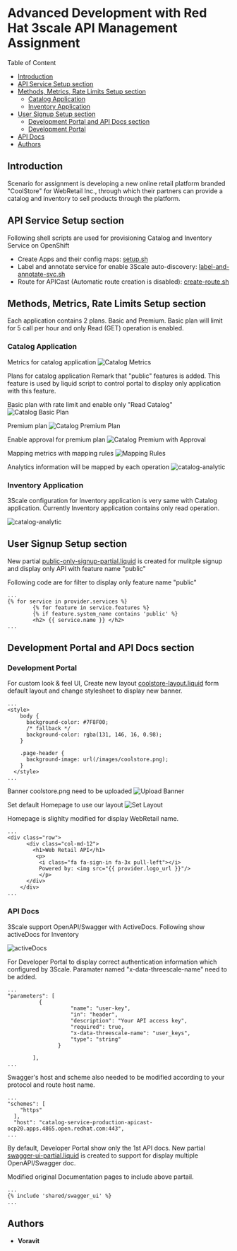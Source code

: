 # Advanced Development with ​Red Hat 3scale API Management Assignment

Table of Content

 * [Introduction](#introduction)
 * [API Service Setup section](#api-service-setup-section)
 * [Methods, Metrics, Rate Limits Setup section](#methods-metrics-rate-limits-setup-section)
    - [Catalog Application](#catalog-application)
    - [Inventory Application](#inventory-application)
 * [User Signup Setup section](#user-signup-setup-section)
    - [Development Portal and API Docs section](#development-portal-and-api-docs-section)
    - [Development Portal](#development-portal)
 * [API Docs](#api-docs)
 * [Authors](#authors)


## Introduction
Scenario for assignment is developing a new online retail platform branded "CoolStore" for WebRetail Inc., through which their partners can provide a catalog and inventory to sell products through the platform.

## API Service Setup section

Following shell scripts are used for  provisioning Catalog and Inventory Service on OpenShift

* Create Apps and their config maps: [setup.sh](scripts/setup.sh)
* Label and annotate service for enable 3Scale auto-discovery: [label-and-annotate-svc.sh](scripts/label-and-annotate-svc.sh)
* Route for APICast (Automatic route creation is disabled): [create-route.sh](scripts/create-route.sh)


## Methods, Metrics, Rate Limits Setup section

Each application contains 2 plans. Basic and Premium. Basic plan will limit for 5 call per hour and only Read (GET) operation is enabled.

### Catalog Application

Metrics for catalog application
![Catalog Metrics](images/catalog-metrics.png)

Plans for catalog application
Remark that "public" features is added. This feature is used by liquid script to control portal to display only application with this feature.

Basic plan with rate limit and enable only "Read Catalog"
![Catalog Basic Plan](images/catalog-basic-plan.png)

Premium plan
![Catalog Premium Plan](images/catalog-premium-plan.png)

Enable approval for premium plan
![Catalog Premium with Approval](images/catalog-premium-approval.png)

Mapping metrics with mapping rules
![Mapping Rules](images/catalog-mapping-rules.png)

Analytics information will be mapped by each operation
![catalog-analytic](images/catalog-analytics.png)

### Inventory Application
3Scale configuration for Inventory application is very same with Catalog application. 
Currently Inventory application contains only read operation.

![catalog-analytic](images/inventory-analytics.png)

## User Signup Setup section
New partial [public-only-signup-partial.liquid](liquid/cpublic-only-signup-partial.liquid) is created for mulitple signup and display only API with feature name "public"

Following code are for filter to display only feature name "public"

```
...
{% for service in provider.services %}
        {% for feature in service.features %}
        {% if feature.system_name contains 'public' %}
        <h2> {{ service.name }} </h2>
...
```

## Development Portal and API Docs section
### Development Portal
For custom look & feel UI, Create new layout [coolstore-layout.liquid](liquid/coolstore-layout.liquid) form default layout and change stylesheet to display new banner.

```
...
<style>
    body {
      background-color: #7F8F00;
      /* fallback */
      background-color: rgba(131, 146, 16, 0.98);
    }

    .page-header {
      background-image: url(/images/coolstore.png);
    }
  </style>
...
```

Banner coolstore.png need to be uploaded
![Upload Banner](images/upload-banner.png)

Set default Homepage to use our layout
![Set Layout](images/homepage-layout.png)

Homepage is slighlty modified for display WebRetail name.
```
...
<div class="row">
      <div class="col-md-12">
        <h1>Web Retail API</h1>
         <p>
          <i class="fa fa-sign-in fa-3x pull-left"></i>
          Powered by: <img src="{{ provider.logo_url }}"/>
          </p> 
      </div>
    </div>
...
```

### API Docs
3Scale support OpenAPI/Swagger with ActiveDocs. Following show activeDocs for Inventory

![activeDocs](images/active-docs.png)

For Developer Portal to display correct authentication information which configured by 3Scale. Paramater named "x-data-threescale-name" need to be added.

```
...
"parameters": [
          {
                    "name": "user-key",
                    "in": "header",
                    "description": "Your API access key",
                    "required": true,
                    "x-data-threescale-name": "user_keys",
                    "type": "string"
                }
         
        ],
...
```

Swagger's host and scheme also needed to be modified according to your protocol and route host name.

```
...
"schemes": [
    "https"
  ],
  "host": "catalog-service-production-apicast-ocp20.apps.4865.open.redhat.com:443",
...
```

By default, Developer Portal show only the 1st API docs. New partial [swagger-ui-partial.liquid](liquid/swagger-ui-partial.liquid)  is created to support for display multiple OpenAPI/Swagger doc.

Modified original Documentation pages to include above partail.

```
...
{% include 'shared/swagger_ui' %}
...
```

## Authors

* **Voravit** 

